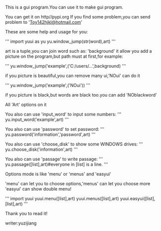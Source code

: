 This is a gui program.You can use it to make gui program.

You can get it on http//pypi.org
If you find some problem,you can send problem to 'Toy142hjkl@hotmail.com'

These are some help and usage for you:

'''
import yuui as yu
yu.window_jump(str(word),art)
'''

art is a tuple,you can join word such as:
'background' it allow you add a picture on the program,but path must at first,for example:

'''
yu.window_jump('example',('C:/users/...',background)
'''

if you picture is beautiful,you can remove many ui,'NOui' can do it

'''
yu.window_jump('example',('NOui'))
'''

if you picture is black,but words are black too.you can add 'NOblackword'

All 'Art' options on it 




You also can use 'input_word' to input some numbers:
'''
yu.input_word('example',art)
'''

You also can use 'password' to set password:
'''
yu.password('information','password',art)
'''

You also can use 'choose_disk' to show some WINDOWS drives:
'''
yu.choose_disk('information',art)
'''

You also can use 'passage' to write passage:
'''
yu.passage([list],art)#everyone in [list] is a line.
'''


Options mode is like 'menu' or 'menus' and 'easyui'

'menu' can let you to choose options,'menus' can let you choose more
'easyui' can show double menu!

'''
import yuui
yuui.menu([list],art)
yuui.menus([list],art)
yuui.easyui([list],[list],art)
'''

Thank you to read it!

writer:yuzijiang